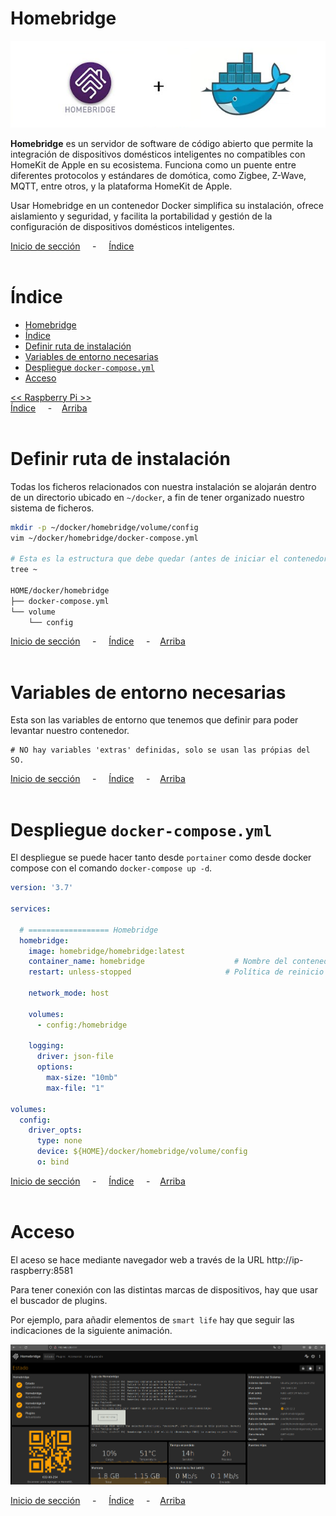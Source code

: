 # Homebridge

![Header](../../img/ima-raspberrypi-servicios-homebridge-header-01.png)

**Homebridge** es un servidor de software de código abierto que permite la integración de dispositivos domésticos inteligentes no compatibles con HomeKit de Apple en su ecosistema. Funciona como un puente entre diferentes protocolos y estándares de domótica, como Zigbee, Z-Wave, MQTT, entre otros, y la plataforma HomeKit de Apple.

Usar Homebridge en un contenedor Docker simplifica su instalación, ofrece aislamiento y seguridad, y facilita la portabilidad y gestión de la configuración de dispositivos domésticos inteligentes.

[Inicio de sección](#homebridge) &nbsp; &nbsp; - &nbsp; &nbsp; [Índice](#índice)
<br><br>

# Índice
- [Homebridge](#homebridge)
- [Índice](#índice)
- [Definir ruta de instalación](#definir-ruta-de-instalación)
- [Variables de entorno necesarias](#variables-de-entorno-necesarias)
- [Despliegue `docker-compose.yml`](#despliegue-docker-composeyml)
- [Acceso](#acceso)

[<< Raspberry Pi >>](../raspberrypi.md)<br>
[Índice](#índice) &nbsp; &nbsp; - &nbsp; &nbsp;[Arriba](#homebridge)
<br><br>

# Definir ruta de instalación
Todas los ficheros relacionados con nuestra instalación se alojarán dentro de un directorio ubicado en `~/docker`, a fin de tener organizado nuestro sistema de ficheros.

```bash
mkdir -p ~/docker/homebridge/volume/config
vim ~/docker/homebridge/docker-compose.yml

# Esta es la estructura que debe quedar (antes de iniciar el contenedor)
tree ~

HOME/docker/homebridge
├── docker-compose.yml
└── volume
    └── config
```


[Inicio de sección](#definir-ruta-de-instalación) &nbsp; &nbsp; - &nbsp; &nbsp; [Índice](#índice) &nbsp; &nbsp; - &nbsp; &nbsp;[Arriba](#homebridge)
<br><br>

# Variables de entorno necesarias
Esta son las variables de entorno que tenemos que definir para poder levantar nuestro contenedor.

```.env
# NO hay variables 'extras' definidas, solo se usan las própias del SO.
```

[Inicio de sección](#variables-de-entorno-necesarias) &nbsp; &nbsp; - &nbsp; &nbsp; [Índice](#índice) &nbsp; &nbsp; - &nbsp; &nbsp;[Arriba](#homebridge)
<br><br>

# Despliegue `docker-compose.yml`
El despliegue se puede hacer tanto desde `portainer` como desde docker compose con el comando `docker-compose up -d`.

```yaml
version: '3.7'

services:

  # ================== Homebridge
  homebridge:
    image: homebridge/homebridge:latest
    container_name: homebridge                    # Nombre del contenedor
    restart: unless-stopped                     # Política de reinicio del contenedor

    network_mode: host

    volumes:
      - config:/homebridge

    logging:
      driver: json-file
      options:
        max-size: "10mb"
        max-file: "1"

volumes:
  config:
    driver_opts:
      type: none
      device: ${HOME}/docker/homebridge/volume/config
      o: bind
```

[Inicio de sección](#despliegue-docker-composeyml) &nbsp; &nbsp; - &nbsp; &nbsp; [Índice](#índice) &nbsp; &nbsp; - &nbsp; &nbsp;[Arriba](#homebridge)
<br><br>

# Acceso
El aceso se hace mediante navegador web a través de la URL http://ip-raspberry:8581

Para tener conexión con las distintas marcas de dispositivos, hay que usar el buscador de plugins.

Por ejemplo, para añadir elementos de `smart life` hay que seguir las indicaciones de la siguiente animación.

![plugin-smartlife](../../img/ima-raspberrypi-servicios-homebridge-conf.ini-01.gif)

[Inicio de sección](#acceso) &nbsp; &nbsp; - &nbsp; &nbsp; [Índice](#índice) &nbsp; &nbsp; - &nbsp; &nbsp;[Arriba](#samba)
<br><br>